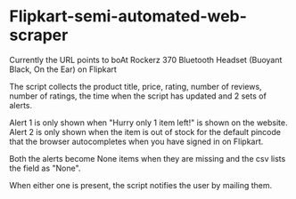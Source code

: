# Flipkart-semi-automated-web-scraper

Currently the URL points to boAt Rockerz 370 Bluetooth Headset  (Buoyant Black, On the Ear) on Flipkart

The script collects the product title, price, rating, number of reviews, number of ratings, the time when the script has updated and 2 sets of alerts.

Alert 1 is only shown when "Hurry only 1 item left!" is shown on the website.
Alert 2 is only shown when the item is out of stock for the default pincode that the browser autocompletes when you have signed in on Flipkart.

Both the alerts become None items when they are missing and the csv lists the field as "None".

When either one is present, the script notifies the user by mailing them.
